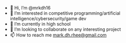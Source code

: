 - 👋 Hi, I’m @mrkdh16
- 👀 I’m interested in competitive programming/artificial intelligence/cybersecurity/game dev
- 🌱 I’m currently in high school
- 💞️ I’m looking to collaborate on any interesting project
- 📫 How to reach me mark.dh.rhee@gmail.com
